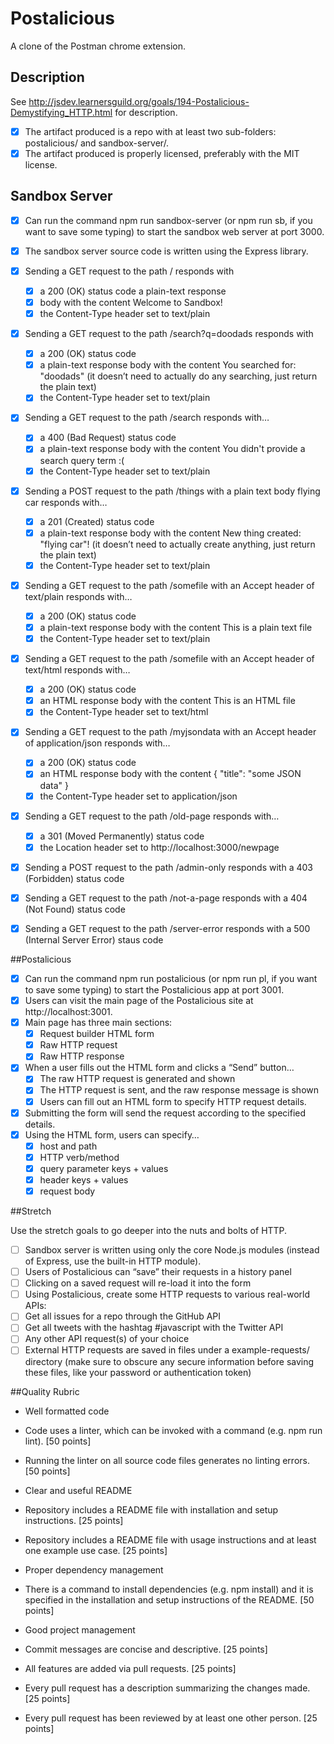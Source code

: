 # Postalicious
A clone of the Postman chrome extension.

## Description
See http://jsdev.learnersguild.org/goals/194-Postalicious-Demystifying_HTTP.html for description.


- [x] The artifact produced is a repo with at least two sub-folders: postalicious/ and sandbox-server/.
- [x] The artifact produced is properly licensed, preferably with the MIT license.

## Sandbox Server

- [x] Can run the command npm run sandbox-server (or npm run sb, if you want to save some typing) to start the sandbox web server at port 3000.
- [x] The sandbox server source code is written using the Express library.
- [x] Sending a GET request to the path / responds with
  - [x] a 200 (OK) status code a plain-text response
  - [x] body with the content Welcome to Sandbox!
  - [x] the Content-Type header set to text/plain
- [x] Sending a GET request to the path /search?q=doodads responds with
  - [x] a 200 (OK) status code
  - [x] a plain-text response body with the content You searched for: "doodads" (it doesn’t need to actually do any searching, just return the plain text)
  - [x] the Content-Type header set to text/plain
- [x] Sending a GET request to the path /search responds with…
  - [x] a 400 (Bad Request) status code
  - [x] a plain-text response body with the content You didn't provide a search query term :(
  - [x] the Content-Type header set to text/plain
- [x] Sending a POST request to the path /things with a plain text body flying car responds with…
  - [x] a 201 (Created) status code
  - [x] a plain-text response body with the content New thing created: "flying car"! (it doesn’t need to actually create anything, just return the plain text)
  - [x] the Content-Type header set to text/plain
- [x] Sending a GET request to the path /somefile with an Accept header of text/plain responds with…
  - [x] a 200 (OK) status code
  - [x] a plain-text response body with the content This is a plain text file
  - [x] the Content-Type header set to text/plain
- [x] Sending a GET request to the path /somefile with an Accept header of text/html responds with…
  - [x] a 200 (OK) status code
  - [x] an HTML response body with the content <!DOCTYPE html><html><body>This is an HTML file</body></html>
  - [x] the Content-Type header set to text/html
- [x] Sending a GET request to the path /myjsondata with an Accept header of application/json responds with…
  - [x] a 200 (OK) status code
  - [x] an HTML response body with the content { "title": "some JSON data" }
  - [x] the Content-Type header set to application/json
- [x] Sending a GET request to the path /old-page responds with…
    - [x] a 301 (Moved Permanently) status code
    - [x] the Location header set to http://localhost:3000/newpage
- [x] Sending a POST request to the path /admin-only responds with a 403 (Forbidden) status code
- [x] Sending a GET request to the path /not-a-page responds with a 404 (Not Found) status code
- [x] Sending a GET request to the path /server-error responds with a 500 (Internal Server Error) staus code


##Postalicious

- [x] Can run the command npm run postalicious (or npm run pl, if you want to save some typing) to start the Postalicious app at port 3001.
- [x] Users can visit the main page of the Postalicious site at http://localhost:3001.
- [x] Main page has three main sections:
  - [x] Request builder HTML form
  - [x] Raw HTTP request
  - [x] Raw HTTP response
- [x] When a user fills out the HTML form and clicks a “Send” button…
    - [x] The raw HTTP request is generated and shown
    - [x] The HTTP request is sent, and the raw response message is shown
    - [x] Users can fill out an HTML form to specify HTTP request details.
- [x] Submitting the form will send the request according to the specified details.
- [x] Using the HTML form, users can specify…
    - [x] host and path
    - [x] HTTP verb/method
    - [x] query parameter keys + values
    - [x] header keys + values
    - [x] request body

##Stretch

Use the stretch goals to go deeper into the nuts and bolts of HTTP.

- [ ] Sandbox server is written using only the core Node.js modules (instead of Express, use the built-in HTTP module).
- [ ] Users of Postalicious can “save” their requests in a history panel
- [ ] Clicking on a saved request will re-load it into the form
- [ ] Using Postalicious, create some HTTP requests to various real-world APIs:
- [ ] Get all issues for a repo through the GitHub API
- [ ] Get all tweets with the hashtag #javascript with the Twitter API
- [ ] Any other API request(s) of your choice
- [ ] External HTTP requests are saved in files under a example-requests/ directory (make sure to obscure any secure information before saving these files, like your password or authentication token)

##Quality Rubric

* Well formatted code

* Code uses a linter, which can be invoked with a command (e.g. npm run lint). [50 points]
* Running the linter on all source code files generates no linting errors. [50 points]
* Clear and useful README

* Repository includes a README file with installation and setup instructions. [25 points]
* Repository includes a README file with usage instructions and at least one example use case. [25 points]
* Proper dependency management

* There is a command to install dependencies (e.g. npm install) and it is specified in the installation and setup instructions of the README. [50 points]
* Good project management

* Commit messages are concise and descriptive. [25 points]
* All features are added via pull requests. [25 points]
* Every pull request has a description summarizing the changes made. [25 points]
* Every pull request has been reviewed by at least one other person. [25 points]
